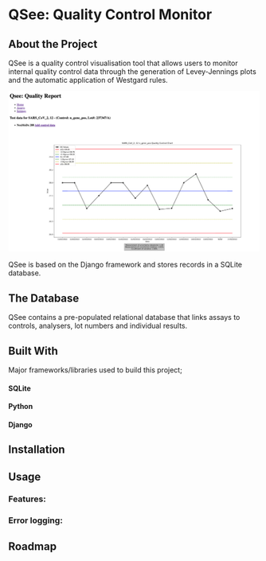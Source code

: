 
# QSee: Quality Control Monitor

## About the Project

QSee is a quality control visualisation tool that allows users to monitor internal quality control data through the generation of Levey-Jennings plots and the automatic application of Westgard rules.

![Screenshot of the dashboard](/screen1.png "Screenshot of the dashboard")

QSee is based on the Django framework and stores records in a SQLite database.

## The Database

QSee contains a pre-populated relational database that links assays to controls, analysers, lot numbers and individual results.

## Built With

Major frameworks/libraries used to build this project;

#### SQLite
#### Python
#### Django

## Installation

## Usage

### Features:

### Error logging:

## Roadmap
